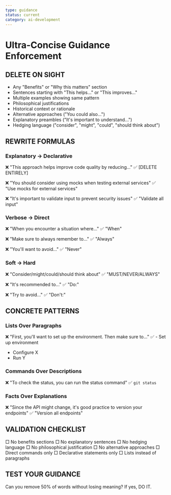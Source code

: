 ```yaml
---
type: guidance
status: current
category: ai-development
---
```


# Ultra-Concise Guidance Enforcement

## DELETE ON SIGHT
- Any "Benefits" or "Why this matters" section
- Sentences starting with "This helps..." or "This improves..."
- Multiple examples showing same pattern
- Philosophical justifications
- Historical context or rationale
- Alternative approaches ("You could also...")
- Explanatory preambles ("It's important to understand...")
- Hedging language ("consider", "might", "could", "should think about")

## REWRITE FORMULAS

### Explanatory → Declarative
❌ "This approach helps improve code quality by reducing..."
✅ [DELETE ENTIRELY]

❌ "You should consider using mocks when testing external services"
✅ "Use mocks for external services"

❌ "It's important to validate input to prevent security issues"
✅ "Validate all input"

### Verbose → Direct
❌ "When you encounter a situation where..."
✅ "When"

❌ "Make sure to always remember to..."
✅ "Always"

❌ "You'll want to avoid..."
✅ "Never"

### Soft → Hard
❌ "Consider/might/could/should think about"
✅ "MUST/NEVER/ALWAYS"

❌ "It's recommended to..."
✅ "Do:"

❌ "Try to avoid..."
✅ "Don't:"

## CONCRETE PATTERNS

### Lists Over Paragraphs
❌ "First, you'll want to set up the environment. Then make sure to..."
✅ - Set up environment
   - Configure X
   - Run Y

### Commands Over Descriptions
❌ "To check the status, you can run the status command"
✅ `git status`

### Facts Over Explanations
❌ "Since the API might change, it's good practice to version your endpoints"
✅ "Version all endpoints"

## VALIDATION CHECKLIST
□ No benefits sections
□ No explanatory sentences
□ No hedging language
□ No philosophical justification
□ No alternative approaches
□ Direct commands only
□ Declarative statements only
□ Lists instead of paragraphs

## TEST YOUR GUIDANCE
Can you remove 50% of words without losing meaning? If yes, DO IT.